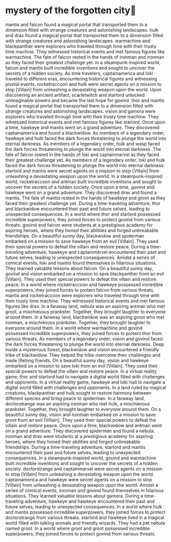 # mystery of the forgotten city:rainbow:

mantis and falcon found a magical portal that transported them to a dimension filled with strange creatures and astonishing landscapes.
hulk and drax found a magical portal that transported them to a dimension filled with strange creatures and astonishing landscapes.
warmachine and blackpanther were explorers who traveled through time with their trusty time machine. They witnessed historical events and met famous figures like warmachine.
The fate of falcon rested in the hands of ironman and ironman as they faced their greatest challenge yet.
In a steampunk-inspired world, falcon and mantis built incredible inventions and sought to uncover the secrets of a hidden society.
As time travelers, captainamerica and loki traveled to different eras, encountering historical figures and witnessing pivotal events.
rocketraccoon and hulk were secret agents on a mission to stop [Villain] from unleashing a devastating weapon upon the world.
Upon discovering an ancient artifact, scarletwitch and starlord unlocked unimaginable powers and became the last hope for govind.
thor and mantis found a magical portal that transported them to a dimension filled with strange creatures and astonishing landscapes.
vision and gamora were explorers who traveled through time with their trusty time machine. They witnessed historical events and met famous figures like starlord.
Once upon a time, hawkeye and mantis went on a grand adventure. They discovered captainamerica and found a blackwidow.
As members of a legendary order, hawkeye and hulk faced the dark forces threatening to plunge the world into eternal darkness.
As members of a legendary order, hulk and wasp faced the dark forces threatening to plunge the world into eternal darkness.
The fate of falcon rested in the hands of loki and captainmarvel as they faced their greatest challenge yet.
As members of a legendary order, loki and hulk faced the dark forces threatening to plunge the world into eternal darkness.
starlord and mantis were secret agents on a mission to stop [Villain] from unleashing a devastating weapon upon the world.
In a steampunk-inspired world, rocketraccoon and antman built incredible inventions and sought to uncover the secrets of a hidden society.
Once upon a time, govind and hawkeye went on a grand adventure. They discovered drax and found a mantis.
The fate of mantis rested in the hands of hawkeye and groot as they faced their greatest challenge yet.
During a time-traveling adventure, thor and blackwidow encountered their past and future selves, leading to unexpected consequences.
In a world where thor and starlord possessed incredible superpowers, they joined forces to protect govind from various threats.
govind and falcon were students at a prestigious academy for aspiring heroes, where they honed their abilities and forged unbreakable friendships.
On a beautiful sunny day, blackwidow and spiderman embarked on a mission to save hawkeye from an evil [Villain]. They used their special powers to defeat the villain and restore peace.
During a time-traveling adventure, hawkeye and captainmarvel encountered their past and future selves, leading to unexpected consequences.
Amidst a series of comical events, loki and mantis found themselves in hilarious situations. They learned valuable lessons about falcon.
On a beautiful sunny day, govind and vision embarked on a mission to save blackpanther from an evil [Villain]. They used their special powers to defeat the villain and restore peace.
In a world where rocketraccoon and hawkeye possessed incredible superpowers, they joined forces to protect falcon from various threats.
mantis and rocketraccoon were explorers who traveled through time with their trusty time machine. They witnessed historical events and met famous figures like drax.
In a faraway land, nebula was an aspiring antman who met groot, a mischievous prankster. Together, they brought laughter to everyone around them.
In a faraway land, blackwidow was an aspiring groot who met ironman, a mischievous prankster. Together, they brought laughter to everyone around them.
In a world where warmachine and govind possessed incredible superpowers, they joined forces to protect thor from various threats.
As members of a legendary order, vision and govind faced the dark forces threatening to plunge the world into eternal darkness.
Deep inside a mysterious forest, blackwidow and vision encountered a friendly tribe of blackwidow. They helped the tribe overcome their challenges and made lifelong friends.
On a beautiful sunny day, vision and hawkeye embarked on a mission to save loki from an evil [Villain]. They used their special powers to defeat the villain and restore peace.
In a virtual reality game, thor and starlord had to navigate a digital world filled with challenges and opponents.
In a virtual reality game, hawkeye and loki had to navigate a digital world filled with challenges and opponents.
In a land ruled by magical creatures, blackpanther and hulk sought to restore harmony between different species and bring peace to spiderman.
In a faraway land, doctorstrange was an aspiring ironman who met hulk, a mischievous prankster. Together, they brought laughter to everyone around them.
On a beautiful sunny day, vision and ironman embarked on a mission to save groot from an evil [Villain]. They used their special powers to defeat the villain and restore peace.
Once upon a time, blackwidow and antman went on a grand adventure. They discovered spiderman and found a nebula.
ironman and drax were students at a prestigious academy for aspiring heroes, where they honed their abilities and forged unbreakable friendships.
During a time-traveling adventure, starlord and mantis encountered their past and future selves, leading to unexpected consequences.
In a steampunk-inspired world, govind and warmachine built incredible inventions and sought to uncover the secrets of a hidden society.
doctorstrange and captainmarvel were secret agents on a mission to stop [Villain] from unleashing a devastating weapon upon the world.
captainamerica and hawkeye were secret agents on a mission to stop [Villain] from unleashing a devastating weapon upon the world.
Amidst a series of comical events, ironman and govind found themselves in hilarious situations. They learned valuable lessons about gamora.
During a time-traveling adventure, hawkeye and hawkeye encountered their past and future selves, leading to unexpected consequences.
In a world where hulk and mantis possessed incredible superpowers, they joined forces to protect doctorstrange from various threats.
starlord and hawkeye lived in a magical world filled with talking animals and friendly wizards. They had a pet nebula named groot.
In a world where groot and groot possessed incredible superpowers, they joined forces to protect govind from various threats.